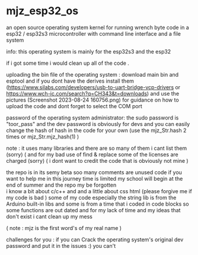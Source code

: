 # mjz_esp32_os

 an open source operating system kernel for running wrench  byte code in a esp32 / esp32s3 microcontroller 
 with command line interface and a file system 

info:
this operating system is mainly for the  esp32s3
and the esp32 



if i got some time i would  clean up all of the code .

uploading  the bin file of the operating system :
download main bin and esptool and if you dont have the derives  install them (https://www.silabs.com/developers/usb-to-uart-bridge-vcp-drivers  or https://www.wch-ic.com/search?q=CH343&t=downloads)
and use the pictures (Screenshot 2023-08-24 160756.png) for guidance on how to upload  the  code 
and dont forget to select the COM port 


password of the operating system administrator:
the sudo password  is "toor_pass"
 and the dev password  is obviously for devs and you can easily change the hash of hash in the code for your own  (use the  mjz_Str.hash 2 times or mjz_Str.mjz_hash(1)
 )






note  :
it uses many libraries  and there are  so many of them  i cant list them (sorry)
( and for my bad use of find & replace some of the licenses are charged (sorry)
( i dont want to credit the code that is obviously  not mine )

the repo is in its semy beta soo many comments  are unused code 
if you want to help me in this journey  time is limited  my school  will begin at the end of summer  and the repo  my be forgotten  
i know  a  bit about c/c++ and and a little  about css html  (please forgive me if my code is bad )
some of my code especially the string lib is from the Arduino built-in libs and some is from a time that i coded in code blocks  so some functions  are out dated and for my lack of time  and my ideas that don't exist i cant clean up my mess  

( note : mjz is the first word's of my  real name )








challenges for you  : 
if you can Crack  the operating system's original dev password  and put it in the issues  :) you can't 

